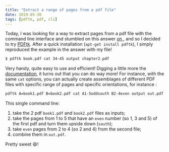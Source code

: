 ```yaml
---
title: "Extract a range of pages from a pdf file"
date: 2019-05-30
tags: [pdftk, pdf, cli]
---
```


Today, I was looking for a way to extract pages from a pdf file with the command
line interface and stumbled on this answer [on <i class="fab fa-stack-exchange"
aria-hidden="true"></i>](https://askubuntu.com/questions/221962/how-can-i-extract-a-page-range-a-part-of-a-pdf),
and so I decided to try [PDFtk](https://www.pdflabs.com). After a quick
installation (`apt-get install pdftk`), I simply reproduced the example in the
answer with my file!

```sh
$ pdftk book.pdf cat 34-45 output chapter2.pdf
```

Very handy, quite easy to use and efficient! Digging a little more the [documentation](https://www.pdflabs.com/docs/pdftk-man-page/), it turns out that you can do way more! For instance, with the same `cat` options, you can actually create assemblages of different PDF files with specific range of pages and specific orientations, for instance :

```sh
pdftk A=book1.pdf B=book2.pdf cat A1-5oddsouth B2-4even output out.pdf
```

This single command line:

1. take the 2 pdf `book1.pdf` and `book2.pdf` files as inputs;
2. take the pages from 1 to 5 that have an `even` number (so 1, 3 and 5) of the first pdf and turn them upside down (`south`);
3. take `even` pages from 2 to 4 (so 2 and 4) from the second file;
4. combine them in `out.pdf`.

Pretty sweet :smile:!
